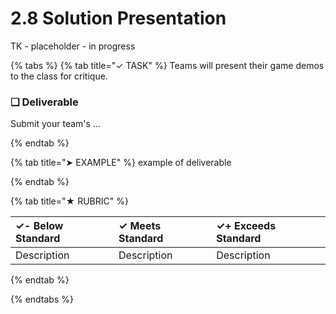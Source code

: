 # 2.8 Solution Presentation

TK - placeholder - in progress

{% tabs %}
{% tab title="✓ TASK" %}
Teams will present their game demos to the class for critique.

### **❏ Deliverable**

Submit your team's ...

{% endtab %}

{% tab title="➤ EXAMPLE" %}
example of deliverable

{% endtab %}

{% tab title="★ RUBRIC" %}

| **✓- Below Standard** | **✓ Meets Standard** | **✓+ Exceeds Standard** |
| :--- | :--- | :--- |
| Description | Description | Description |

{% endtab %}

{% endtabs %}
